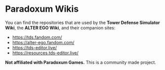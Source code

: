 # Paradoxum Wikis

You can find the repositories that are used by the **Tower Defense Simulator Wiki**, the **ALTER EGO Wiki**, and their companion sites:
* https://tds.fandom.com/
* https://alter-ego.fandom.com/
* https://tds-editor.live/
* https://resources.tds-editor.live/

**Not affiliated with Paradoxum Games.** This is a community made project.
